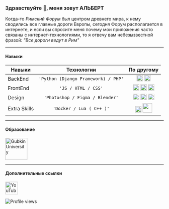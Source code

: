 ### Здравствуйте 👋, меня зовут АЛЬБЕРТ
Когда-то <i>Римский Форум</i> был центром древнего мира, к нему сводились все главные дороги Европы, сегодня Форум располагается в интернете, и если вы спросите меня почему мои приложения часто связаны с интернет-технологиями, то я отвечу вам небезызвестной фразой: <i>"Все дороги ведут в Рим"</i>

---
#### Навыки

| Навыки|	Технологии		|По другому|
|----------------|-------------------------------|-----------------------------|
|BackEnd	 |<center>`'Python (Django Framework) / PHP'`</center>     |<center><img src='https://cdn.jsdelivr.net/npm/programming-languages-logos@0.0.3/src/python/python.svg' alt='' height='20'>  <img src='https://cdn.jsdelivr.net/npm/programming-languages-logos@0.0.3/src/php/php.svg' alt='' height='20'></center> |
|FrontEnd	|<center>`'JS / HTML / CSS'`</center>|<center><img src='https://cdn.jsdelivr.net/npm/programming-languages-logos@0.0.3/src/javascript/javascript.svg' alt='' height='20'> <img src='https://cdn.jsdelivr.net/npm/programming-languages-logos@0.0.3/src/html/html.svg' alt='' height='20'> <img src='https://cdn.jsdelivr.net/npm/programming-languages-logos@0.0.3/src/css/css.svg' alt='' height='20'></center>|
|Design		|<center>`'Photoshop / Figma / Blender'`</center>|<center><img src='https://cdn.iconscout.com/icon/free/png-256/adobe-photoshop-cc-1855022-1571403.png' alt='' height='20'> <img src='https://godesign.school/wp-content/uploads/2019/07/a558b426cb8973523f37bbed94cf0f09.png' alt='' height='20'> <img src='https://www.animarender.com/media/images/soft/blender.png' alt='' height='20'> </center>|
|Extra Skills	|<center>`'Docker / Lua ( C++ )'`</center>|<center><img src='https://www.docker.com/sites/default/files/d8/styles/role_icon/public/2019-07/Moby-logo.png?itok=sYH_JEaJ' alt='' height='20'> <img src='https://cdn.worldvectorlogo.com/logos/lua.svg' alt='' height='30'></center>|

----
#### Образование
<img src='https://p2te.ru/upload/iblock/2cd/2cdbb4dfa3792f416f7e18c0a25515f3.png'  alt='Gubkin University' title='[2017-2021]' height='70'>
<!--<img src='https://upload.wikimedia.org/wikipedia/commons/4/43/ITMO_University_official_logo_horizontal.png'  alt='ITMO University' title='[2021-2023]' height='70'>-->

---
#### Дополнительные ссылки
 [<img src='https://upload.wikimedia.org/wikipedia/commons/thumb/0/09/YouTube_full-color_icon_%282017%29.svg/2560px-YouTube_full-color_icon_%282017%29.svg.png' alt='YouTube' height='40'>](https://www.youtube.com/channel/UC2X0kGI2xxdk4whw8bDdPOw) 
<!-- 
[<img src='https://cdn.jsdelivr.net/npm/simple-icons@3.0.1/icons/youtube.svg' alt='YouTube' height='40'>](https://www.youtube.com/channel/UC2X0kGI2xxdk4whw8bDdPOw) 
[<img src='https://cdn.jsdelivr.net/npm/simple-icons@3.0.1/icons/github.svg' alt='github' height='40'>](https://github.com/AlbertSadykovOfficial) 
[<img src='https://cdn.jsdelivr.net/npm/simple-icons@3.0.1/icons/icloud.svg' alt='website' height='40'>](AlbertSadykovOfficial)   -->

![Profile views](https://gpvc.arturio.dev/AlbertSadykovOfficial)  
